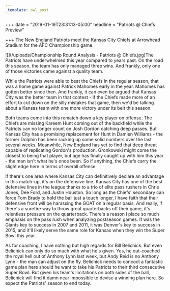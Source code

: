 ```yaml
---
_template: owl_post
---
```



+++
date = "2019-01-19T23:31:13-05:00"
headline = "Patriots @ Chiefs Preview"

+++
The New England Patriots meet the Kansas City Chiefs at Arrowhead Stadium for the AFC Championship game.

![](/uploads/Championship Round Analysis - Patriots @ Chiefs.jpg)The Patriots have underwhelmed this year compared to years past. On the road this season, the team has only managed three wins. And frankly, only one of those victories came against a quality team.

While the Patriots were able to beat the Chiefs in the regular season, that was a home game against Patrick Mahomes early in the year.  Mahomes has gotten better since then. And frankly, it can even be argued that Kansas City was the better team in that contest - if the Chiefs made more of an effort to cut down on the silly mistakes that game, then we'd be talking about a Kansas team with one more victory under its belt this season.

Both teams come into this rematch down a key player on offense. The Chiefs are missing Kareem Hunt coming out of the backfield while the Patriots can no longer count on Josh Gordon catching deep passes. But Kansas City has a promising replacement for Hunt in Damien Williams - the former Dolphin has been racking up some solid numbers over the last several weeks. Meanwhile, New England has yet to find that deep threat capable of replicating Gordon's production. Gronkowski might come the closest to being that player, but age has finally caught up with him this year - the man isn't what he's once been. So if anything, the Chiefs carry the slight edge here in terms of overall offense.

If there's one area where Kansas City can definitively declare an advantage in this match-up, it's on the defensive line. Kansas City has one of the best defensive lines in the league thanks to a trio of elite pass rushers in Chris Jones, Dee Ford, and Justin Houston. So long as the Chiefs' secondary can force Tom Brady to hold the ball just a touch longer, I have faith that their defensive front will be harassing the GOAT on a regular basis. And really, if there's a surefire way to throw great quarterbacks off their game, it's relentless pressure on the quarterback. There's a reason I place so much emphasis on the pass rush when analyzing postseason games. It was the Giants key to success in 2007 and 2011, it was Denver's key to success in 2015, and it'll likely serve the same role for Kansas when they win the Super Bowl this year.

As for coaching, I have nothing but high regards for Bill Belichick. But even Belichick can only do so much with what he's given. Yes, he out-coached the royal hell out of Anthony Lynn last week, but Andy Reid is no Anthony Lynn - the man can adjust on the fly. Belichick needs to concoct a fantastic game plan here should he want to take his Patriots to their third consecutive Super Bowl. But given his team's limitations on both sides of the ball, Belichick will find it damn near impossible to devise a winning plan here. So expect the Patriots' season to end today.
